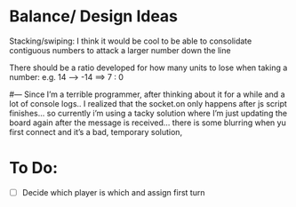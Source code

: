 # Balance/ Design Ideas

Stacking/swiping:
I think it would be cool to be able to consolidate contiguous numbers to attack a larger number down the line

There should be a ratio developed for how many units to lose when taking a number:
e.g. 14 —> -14 ==> 7 : 0

#—
Since I’m a terrible programmer, after thinking about it for a while and a lot of console logs.. I realized that the socket.on only happens after js script finishes… so currently i’m using a tacky solution where I’m just updating the board again after the message is received… there is some blurring when yu first connect and it’s a bad, temporary solution,

# To Do:

- [ ] Decide which player is which and assign first turn

